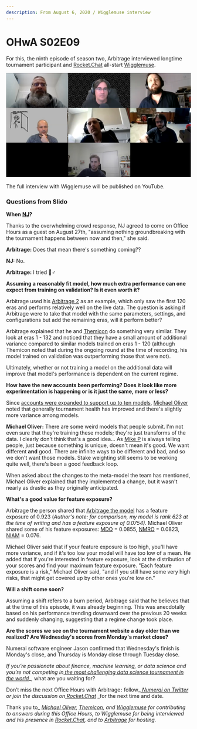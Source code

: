 ```yaml
---
description: From August 6, 2020 / Wigglemuse interview
---
```


# OHwA S02E09

For this, the ninth episode of season two, Arbitrage interviewed longtime tournament participant and [Rocket.Chat](https://community.numer.ai) all-start [Wigglemuse](https://numer.ai/wigglemuse).

![Wigglemuse gets the center square, the Square of Honor](<../../../.gitbook/assets/wigglemuse (1).png>)

The full interview with Wigglemuse will be published on YouTube.

### Questions from Slido

**When** [**NJ**](https://twitter.com/tasha\_jade)**?**

Thanks to the overwhelming crowd response, NJ agreed to come on Office Hours as a guest on August 27th, "assuming nothing groundbreaking with the tournament happens between now and then," she said.

**Arbitrage:** Does that mean there's something coming??

**NJ:** No.

**Arbitrage:** I tried 🤷♂

**Assuming a reasonably fit model, how much extra performance can one expect from training on validation? Is it even worth it?**

Arbitrage used his [Arbitrage 2](https://numer.ai/arbitrage2) as an example, which only saw the first 120 eras and performs relatively well on the live data. The question is asking if Arbitrage were to take that model with the same parameters, settings, and configurations but add the remaining eras, will it perform better?

Arbitrage explained that he and [Themicon](https://numer.ai/themicon) do something very similar. They look at eras 1 - 132 and noticed that they have a small amount of additional variance compared to similar models trained on eras 1 - 120 (although Themicon noted that during the ongoing round at the time of recording, his model trained on validation was outperforming those that were not).

Ultimately, whether or not training a model on the additional data will improve that model's performance is dependent on the current regime.

**How have the new accounts been performing? Does it look like more experimentation is happening or is it just the same, more or less?**

Since [accounts were expanded to support up to ten models](https://forum.numer.ai/t/announcing-general-availability-of-multi-model-account-support-for-all-users/399), [Michael Oliver](https://numer.ai/mdo) noted that generally tournament health has improved and there's slightly more variance among models.

**Michael Oliver:** There are some weird models that people submit. I'm not even sure that they're training these models; they're just transforms of the data. I clearly don't think that's a good idea... As [Mike P](https://twitter.com/easymikep) is always telling people, just because something is unique, doesn't mean it's good. We want different **and** good. There are infinite ways to be different and bad, and so we don't want those models. Stake weighting still seems to be working quite well, there's been a good feedback loop.

When asked about the changes to the meta-model the team has mentioned, Michael Oliver explained that they implemented a change, but it wasn't nearly as drastic as they originally anticipated.

**What's a good value for feature exposure?**

Arbitrage the person shared that [Arbitrage the model](https://numer.ai/arbitrage) has a feature exposure of 0.923 (_Author's note: for comparison, my model is rank 623 at the time of writing and has a feature exposure of 0.0754)._ Michael Oliver shared some of his feature exposures: [MDO](https://numer.ai/mdo) = 0.0855, [NMRO](https://numer.ai/nmro) = 0.0823, [NIAM](https://numer.ai/niam) = 0.076.

Michael Oliver said that if your feature exposure is too high, you'll have more variance, and if it's too low your model will have too low of a mean. He added that if you're interested in feature exposure, look at the distribution of your scores and find your maximum feature exposure. "Each feature exposure is a risk," Michael Oliver said, "and if you still have some very high risks, that might get covered up by other ones you're low on."

**Will a shift come soon?**

Assuming a shift refers to a burn period, Arbitrage said that he believes that at the time of this episode, it was already beginning. This was anecdotally based on his performance trending downward over the previous 20 weeks and suddenly changing, suggesting that a regime change took place.

**Are the scores we see on the tournament website a day older than we realized? Are Wednesday's scores from Monday's market close?**

Numerai software engineer Jason confirmed that Wednesday's finish is Monday's close, and Thursday is Monday close through Tuesday close.

_If you’re passionate about finance, machine learning, or data science and you’re not competing in_[ _the most challenging data science tournament in the world_](https://numer.ai/tournament)\_, what are you waiting for?

Don’t miss the next Office Hours with Arbitrage : follow\_[ _Numerai on Twitter_](http://twitter.com/numerai) _or join the discussion on_[ _Rocket.Chat_](https://community.numer.ai/home) \_for the next time and date.

Thank you to\_ [_Michael Oliver_](https://numer.ai/mdo)_,_ [_Themicon_](https://numer.ai/themicon)_, and_ [_Wigglemuse_](https://numer.ai/wigglemuse) _for contributing to answers during this Office Hours, to Wigglemuse for being interviewed and his presence in_ [_Rocket.Chat_](https://community.numer.ai)_,_ _and to_ [_Arbitrage_](https://numer.ai/arbitrage) _for hosting._
